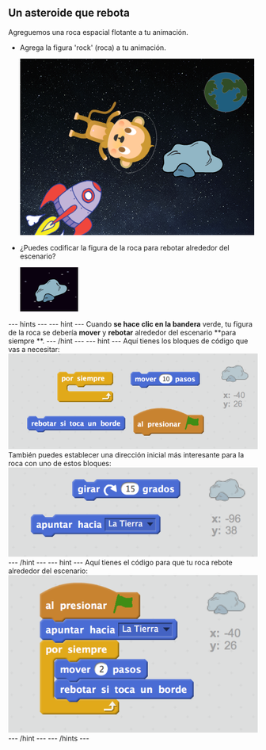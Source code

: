 ## Un asteroide que rebota

Agreguemos una roca espacial flotante a tu animación.

+ Agrega la figura 'rock' (roca) a tu animación.
    
    ![Agregar la figura de una roca](images/space-rock-sprite.png)

+ ¿Puedes codificar la figura de la roca para rebotar alrededor del escenario?
    
    ![Probando una roca que rebota](images/space-bounce-test.png)

\--- hints \--- \--- hint \--- Cuando **se hace clic en la bandera** verde, tu figura de la roca se debería **mover** y **rebotar** alrededor del escenario **para siempre **. \--- /hint \--- \--- hint \--- Aquí tienes los bloques de código que vas a necesitar: ![Blocks for a bouncing rock](images/space-bounce-blocks.png) También puedes establecer una dirección inicial más interesante para la roca con uno de estos bloques: ![Setting the rock's initial position](images/space-initial-position.png) \--- /hint \--- \--- hint \--- Aquí tienes el código para que tu roca rebote alrededor del escenario: ![Code for a bouncing rock](images/space-bounce-code.png) \--- /hint \--- \--- /hints \---